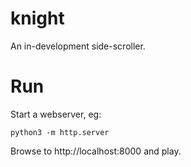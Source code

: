 # knight

An in-development side-scroller.

# Run

Start a webserver, eg:

    python3 -m http.server

Browse to http://localhost:8000 and play.
